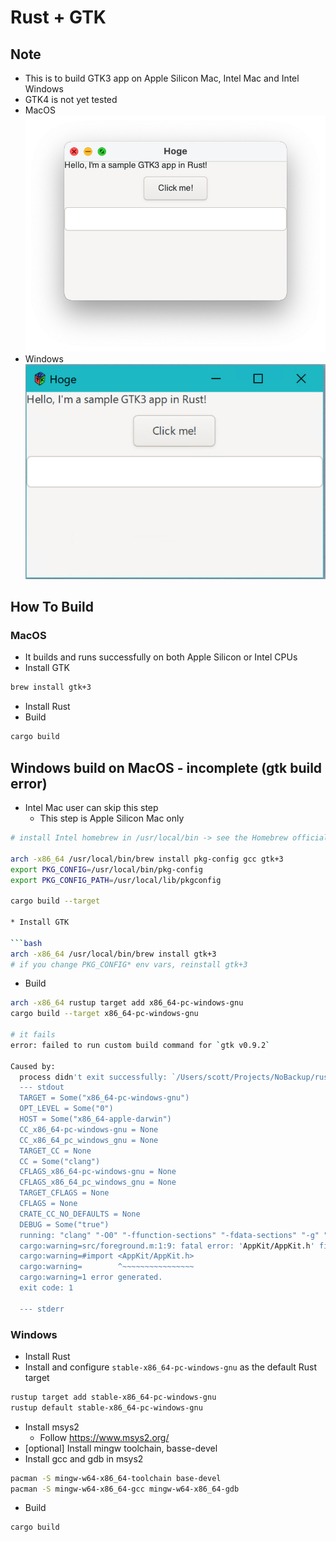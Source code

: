 # Rust + GTK

## Note

* This is to build GTK3 app on Apple Silicon Mac, Intel Mac and Intel Windows
* GTK4 is not yet tested
* MacOS
![macos](static/macos.png)
* Windows
![windows](static/windows.png)

## How To Build

### MacOS

* It builds and runs successfully on both Apple Silicon or Intel CPUs
* Install GTK

```bash
brew install gtk+3
```

* Install Rust
* Build

```bash
cargo build
```

## Windows build on MacOS - incomplete (gtk build error)

* Intel Mac user can skip this step
  * This step is Apple Silicon Mac only

```bash
# install Intel homebrew in /usr/local/bin -> see the Homebrew official site

arch -x86_64 /usr/local/bin/brew install pkg-config gcc gtk+3
export PKG_CONFIG=/usr/local/bin/pkg-config
export PKG_CONFIG_PATH=/usr/local/lib/pkgconfig

cargo build --target

* Install GTK

```bash
arch -x86_64 /usr/local/bin/brew install gtk+3
# if you change PKG_CONFIG* env vars, reinstall gtk+3
```
* Build

```bash
arch -x86_64 rustup target add x86_64-pc-windows-gnu
cargo build --target x86_64-pc-windows-gnu

# it fails
error: failed to run custom build command for `gtk v0.9.2`

Caused by:
  process didn't exit successfully: `/Users/scott/Projects/NoBackup/rust/gtkspike/target/debug/build/gtk-05c7ad2c5f06caff/build-script-build` (exit code: 1)
  --- stdout
  TARGET = Some("x86_64-pc-windows-gnu")
  OPT_LEVEL = Some("0")
  HOST = Some("x86_64-apple-darwin")
  CC_x86_64-pc-windows-gnu = None
  CC_x86_64_pc_windows_gnu = None
  TARGET_CC = None
  CC = Some("clang")
  CFLAGS_x86_64-pc-windows-gnu = None
  CFLAGS_x86_64_pc_windows_gnu = None
  TARGET_CFLAGS = None
  CFLAGS = None
  CRATE_CC_NO_DEFAULTS = None
  DEBUG = Some("true")
  running: "clang" "-O0" "-ffunction-sections" "-fdata-sections" "-g" "-fno-omit-frame-pointer" "--target=x86_64-pc-windows-gnu" "-Wall" "-Wextra" "-o" "/path/tp/proj/target/x86_64-pc-windows-gnu/debug/build/gtk-bd540c0334f8d154/out/src/foreground.o" "-c" "src/foreground.m"
  cargo:warning=src/foreground.m:1:9: fatal error: 'AppKit/AppKit.h' file not found
  cargo:warning=#import <AppKit/AppKit.h>
  cargo:warning=        ^~~~~~~~~~~~~~~~~
  cargo:warning=1 error generated.
  exit code: 1

  --- stderr

```

### Windows

* Install Rust
* Install and configure `stable-x86_64-pc-windows-gnu` as the default Rust target

```bash
rustup target add stable-x86_64-pc-windows-gnu
rustup default stable-x86_64-pc-windows-gnu
```

* Install msys2
  * Follow <https://www.msys2.org/>
* [optional] Install mingw toolchain, basse-devel
* Install gcc and gdb in msys2

```bash
pacman -S mingw-w64-x86_64-toolchain base-devel
pacman -S mingw-w64-x86_64-gcc mingw-w64-x86_64-gdb
```

* Build

```bash
cargo build
```
